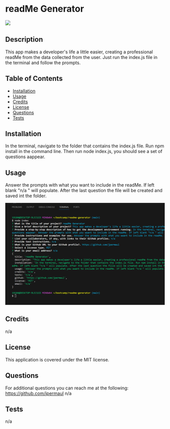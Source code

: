 # readMe Generator 

  ![](https://img.shields.io/badge/MIT-license-yellow)
  
  ## Description
  
  This app makes a developer's life a little easier, creating a professional readMe from the data collected from the user. Just run the index.js file in the terminal and follow the prompts.
  
  ## Table of Contents 
  
  
  
  - [Installation](#installation)
  - [Usage](#usage)
  - [Credits](#credits)
  - [License](#license)
  - [Questions](#questions)
  - [Tests](#tests)
  
  ## Installation
  
  In the terminal, navigate to the folder that contains the index.js file. Run npm install in the command line. Then run node index.js, you should see a set of questions aappear. 
  
  ## Usage
  
  Answer the prompts with what you want to include in the readMe. If left blank "n/a " will populate. After the last question the file will be created and saved int the folder.
  
  ![alt text](./Assets/images/Capture.PNG)
  
  
  ## Credits
  
  n/a
  
  ## License
  
  This application is covered under the MIT license.
  
  ## Questions

  For additional questions you can reach me at the following:
  https://github.com/jpermaul
  n/a

  ## Tests

  n/a
  
  
  
  

